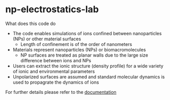 # np-electrostatics-lab

What does this code do
* The code enables simulations of ions confined between nanoparticles (NPs) or other material surfaces
    * Length of confinement is of the order of nanometers
* Materials represent nanoparticles (NPs) or biomacromolecules
    * NP surfaces are treated as planar walls due to the large size difference between ions and NPs 
* Users can extract the ionic structure (density profile) for a wide variety of ionic and environmental parameters
* Unpolarized surfaces are assumed and standard molecular dynamics is used to propagrate the dynamics of ions

For further details please refer to the [documentation](https://softmaterialslab.github.io/nanoconfinement-md/) 
